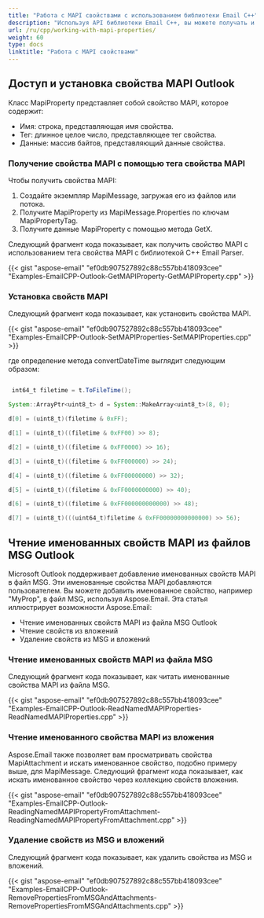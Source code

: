 ```yaml
---
title: "Работа с MAPI свойствами с использованием библиотеки Email C++"
description: "Используя API библиотеки Email C++, вы можете получать и устанавливать свойства MAPI Outlook и читать именованные свойства MAPI из файла MSG."
url: /ru/cpp/working-with-mapi-properties/
weight: 60
type: docs
linktitle: "Работа с MAPI свойствами"
---
```


## **Доступ и установка свойства MAPI Outlook**
Класс MapiProperty представляет собой свойство MAPI, которое содержит:

- Имя: строка, представляющая имя свойства.
- Тег: длинное целое число, представляющее тег свойства.
- Данные: массив байтов, представляющий данные свойства.

### **Получение свойства MAPI с помощью тега свойства MAPI**
Чтобы получить свойства MAPI:

1. Создайте экземпляр MapiMessage, загружая его из файлов или потока.
1. Получите MapiProperty из MapiMessage.Properties по ключам MapiPropertyTag.
1. Получите данные MapiProperty с помощью метода GetX.

Следующий фрагмент кода показывает, как получить свойство MAPI с использованием тега свойства MAPI с библиотекой C++ Email Parser.

{{< gist "aspose-email" "ef0db907527892c88c557bb418093cee" "Examples-EmailCPP-Outlook-GetMAPIProperty-GetMAPIProperty.cpp" >}}

### **Установка свойств MAPI**
Следующий фрагмент кода показывает, как установить свойства MAPI.

{{< gist "aspose-email" "ef0db907527892c88c557bb418093cee" "Examples-EmailCPP-Outlook-SetMAPIProperties-SetMAPIProperties.cpp" >}}

где определение метода convertDateTime выглядит следующим образом:

``` java

 int64_t filetime = t.ToFileTime();

System::ArrayPtr<uint8_t> d = System::MakeArray<uint8_t>(8, 0);

d[0] = (uint8_t)(filetime & 0xFF);

d[1] = (uint8_t)((filetime & 0xFF00) >> 8);

d[2] = (uint8_t)((filetime & 0xFF0000) >> 16);

d[3] = (uint8_t)((filetime & 0xFF000000) >> 24);

d[4] = (uint8_t)((filetime & 0xFF00000000) >> 32);

d[5] = (uint8_t)((filetime & 0xFF0000000000) >> 40);

d[6] = (uint8_t)((filetime & 0xFF000000000000) >> 48);

d[7] = (uint8_t)(((uint64_t)filetime & 0xFF00000000000000) >> 56);

```

## **Чтение именованных свойств MAPI из файлов MSG Outlook**
Microsoft Outlook поддерживает добавление именованных свойств MAPI в файл MSG. Эти именованные свойства MAPI добавляются пользователем. Вы можете добавить именованное свойство, например "MyProp", в файл MSG, используя Aspose.Email. Эта статья иллюстрирует возможности Aspose.Email:

- Чтение именованных свойств MAPI из файла MSG Outlook
- Чтение свойств из вложений
- Удаление свойств из MSG и вложений

### **Чтение именованных свойств MAPI из файла MSG**
Следующий фрагмент кода показывает, как читать именованные свойства MAPI из файла MSG.

{{< gist "aspose-email" "ef0db907527892c88c557bb418093cee" "Examples-EmailCPP-Outlook-ReadNamedMAPIProperties-ReadNamedMAPIProperties.cpp" >}}

### **Чтение именованного свойства MAPI из вложения**
Aspose.Email также позволяет вам просматривать свойства MapiAttachment и искать именованное свойство, подобно примеру выше, для MapiMessage. Следующий фрагмент кода показывает, как искать именованное свойство через коллекцию свойств вложения.

{{< gist "aspose-email" "ef0db907527892c88c557bb418093cee" "Examples-EmailCPP-Outlook-ReadingNamedMAPIPropertyFromAttachment-ReadingNamedMAPIPropertyFromAttachment.cpp" >}}

### **Удаление свойств из MSG и вложений**
Следующий фрагмент кода показывает, как удалить свойства из MSG и вложений.

{{< gist "aspose-email" "ef0db907527892c88c557bb418093cee" "Examples-EmailCPP-Outlook-RemovePropertiesFromMSGAndAttachments-RemovePropertiesFromMSGAndAttachments.cpp" >}}